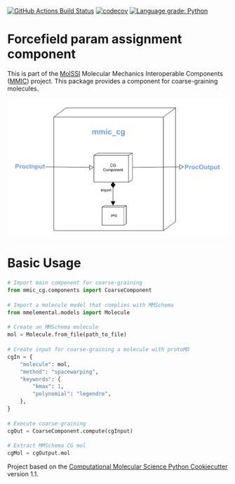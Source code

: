 [//]: # (Badges)
[![GitHub Actions Build Status](https://github.com/molssi-mint/mmic_cg/workflows/CI/badge.svg)](https://github.com/molssi-mint/mmic_cg/actions?query=workflow%3ACI)
[![codecov](https://codecov.io/gh/molssi-mint/mmic_cg/branch/main/graph/badge.svg)](https://codecov.io/gh/molssi-mint/mmic_cg/branch/main)
[![Language grade: Python](https://img.shields.io/lgtm/grade/python/g/molssi-mint/mmic_cg.svg?logo=lgtm&logoWidth=18)](https://lgtm.com/projects/g/molssi-mint/mmic_cg/context:python)

Forcefield param assignment component
========================================
This is part of the [MolSSI](http://molssi.org) Molecular Mechanics Interoperable Components ([MMIC](https://github.com/MolSSI/mmic)) project. This package provides a component for coarse-graining molecules.

<p align="center">
<img src="mmic_cg/data/cg_component.png">
</p>

# Basic Usage
```python
# Import main component for coarse-graining
from mmic_cg.components import CoarseComponent

# Import a molecule model that complies with MMSchema
from mmelemental.models import Molecule

# Create an MMSchema molecule
mol = Molecule.from_file(path_to_file)

# Create input for coarse-graining a molecule with protoMD
cgIn = {
    "molecule": mol, 
    "method": "spacewarping",
    "keywords": {
        "kmax": 1,
        "polynomial": "legendre",
    },
}

# Execute coarse-graining
cgOut = CoarseComponent.compute(cgInput)

# Extract MMSchema CG mol
cgMol = cgOutput.mol
```
 
Project based on the 
[Computational Molecular Science Python Cookiecutter](https://github.com/molssi/cookiecutter-cms) version 1.1.
